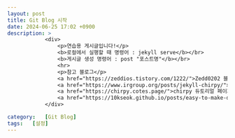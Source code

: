 ```yaml
---
layout: post
title: Git Blog 시작
date: 2024-06-25 17:02 +0900
description: >
            <div>
                <p>연습용 게시글입니다!</p>
                <b>로컬에서 실행할 때 명령어 : jekyll serve</b></br>
                <b>게시글 생성 명령어 : post "포스트명"</b></br>        
                <hr>
                <p>참고 블로그</p>
                <a href="https://zeddios.tistory.com/1222/">Zedd0202 블로그 - Git Blog 생성</a></br>
                <a href="https://www.irgroup.org/posts/jekyll-chirpy/">하얀 눈길 블로그 - Jekyll Chirpy 테마 적용</a></br>
                <a href="https://chirpy.cotes.page/">chirpy 듀토리얼 페이지 - Jekyll Chirpy 테마 적용</a></br>
                <a href="https://10kseok.github.io/posts/easy-to-make-default-mdfile-to-use-jekyll-compose/">Koesnam - jekyll compose로 게시글 생성</a></br>
            </div>

category:   [Git Blog]
tags:   [설정]
---
```

